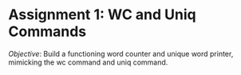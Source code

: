 # Assignment 1: WC and Uniq Commands
*Objective*: Build a functioning word counter and unique word printer, mimicking the wc command and uniq command. 
